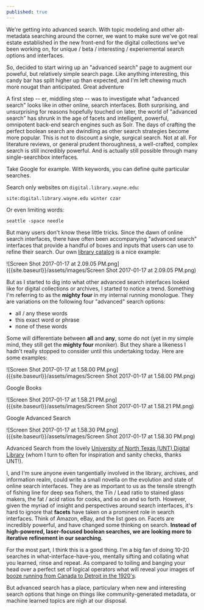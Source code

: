 ```yaml
---
published: true
---
```

We're getting into advanced search.  With topic modeling and other alt-metadata searching around the corner, we want to make sure we've got real estate established in the new front-end for the digital collections we've been working on, for unique / beta / interesting / experiemental search options and interfaces.  

So, decided to start wiring up an "advanced search" page to augment our poweful, but relatively simple search page.  Like anything interesting, this candy bar has split higher up than expected, and I'm left chewing much more nougat than anticipated.  Great adventure

A first step -- er, middling step -- was to investigate what "advanced search" looks like in other online, search interfaces.  Both surprising, and unsurprising for reasons hopefully touched on later, the world of "advanced search" has shrunk in the age of facets and intelligent, powerful, omnipotent back-end search engines such as Solr.  The days of crafting the perfect boolean search are dwindling as other search strategies become more popular.  This is not to discount a single, surgical search.  Not at all.  For literature reviews, or general prudent thoroughness, a well-crafted, complex search is still incredibly powerful.  And is actually still possible through many single-searchbox interfaces.

Take Google for example.  With keywords, you can define quite particular searches.

Search only websites on `digital.library.wayne.edu`:

    site:digital.library.wayne.edu winter czar

Or even limiting words:

    seattle -space needle
    
But many users don't know these little tricks.  Since the dawn of online search interfaces, there have often been accompanying "advanced search" interfaces that provide a handful of boxes and inputs that users can use to refine their search.  Our own [library catalog](http://elibrary.wayne.edu/search/X) is a nice example:

![Screen Shot 2017-01-17 at 2.09.05 PM.png]({{site.baseurl}}/assets/images/Screen Shot 2017-01-17 at 2.09.05 PM.png)

But as I started to dig into what other advanced search interfaces looked like for digital collections or archives, I started to notice a trend.  Something I'm referring to as the **mighty four** in my internal running monologue.  They are variations on the following four "advanced" search options:

* all / any these words
* this exact word or phrase
* none of these words

Some will differentiate between **all** and **any**, some do not (yet in my simple mind, they still get the **mighty four** moniker).  But they share a likeness I hadn't really stopped to consider until this undertaking today.  Here are some examples:

![Screen Shot 2017-01-17 at 1.58.00 PM.png]({{site.baseurl}}/assets/images/Screen Shot 2017-01-17 at 1.58.00 PM.png)

Google Books

![Screen Shot 2017-01-17 at 1.58.21 PM.png]({{site.baseurl}}/assets/images/Screen Shot 2017-01-17 at 1.58.21 PM.png)

Google Advanced Search

![Screen Shot 2017-01-17 at 1.58.30 PM.png]({{site.baseurl}}/assets/images/Screen Shot 2017-01-17 at 1.58.30 PM.png)

Advanced Search from the lovely [University of North Texas (UNT) Digital Library](https://digital.library.unt.edu/) (whom I turn to often for inspiration and sanity checks, thanks UNT!).

I, and I'm sure anyone even tangentially involved in the library, archives, and information realm, could write a small novella on the evolution and state of online search interfaces.  They are as important to us as the tensile strength of fishing line for deep sea fishers, the Tin / Lead ratio to stained glass makers, the fat / acid ratios for cooks, and so on and so forth.  However, given the myriad of insight and perspectives around search interfaces, it's hard to ignore that **facets** have taken on a prominent role in search interfaces.  Think of Amazon, eBay, and the list goes on.  Facets are incredibly powerful, and have changed some thinking on search.  **Instead of high-powered, laser-focused boolean searches, we are looking more to iterative refinement in our searching.**

For the most part, I think this is a good thing.  I'm a big fan of doing 10-20 searches in what-interface-have-you, mentally sifting and collating what you learned, rinse and repeat.  As compared to toiling and banging your head over a perfect set of logical operators what will reveal your images of [booze running from Canada to Detroit in the 1920's](https://digital.library.wayne.edu/digitalcollections/search.php?q=booze&fq[]=rels_isMemberOfCollection:%22info:fedora/wayne:collectionvmc%22&start=0).  

But advanced search has a place, particulary when new and interesting search options that hinge on things like community-generated metadata, or machine learned topics are nigh at our disposal.


    

